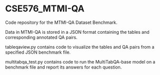 # CSE576_MTMI-QA

Code repository for the MTMI-QA Dataset Benchmark.

Data in MTMI-QA is stored in a JSON format containing the tables and corresponding annotated QA pairs.

tableqaview.py contains code to visualize the tables and QA pairs from a specified JSON benchmark file.

multitabqa_test.py contains code to run the MultiTabQA-base model on a benchmark file and report its answers for each question.

